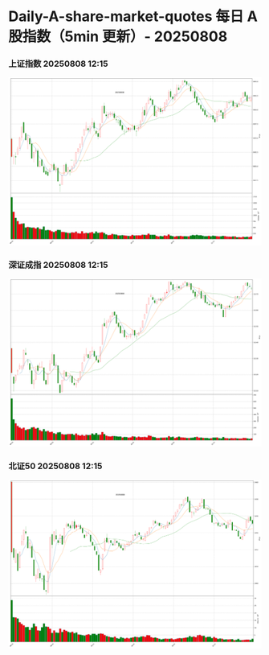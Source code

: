 
# Daily-A-share-market-quotes 每日 A 股指数（5min 更新）- 20250808

### 上证指数 20250808 12:15
![](./fig/2025/8/20250808-sh000001.png)

### 深证成指 20250808 12:15
![](./fig/2025/8/20250808-sz399001.png)

### 北证50 20250808 12:15
![](./fig/2025/8/20250808-bj899050.png)
